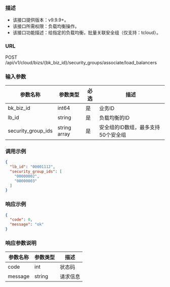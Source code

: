 ### 描述

- 该接口提供版本：v9.9.9+。
- 该接口所需权限：负载均衡操作。
- 该接口功能描述：给指定的负载均衡，批量关联安全组（仅支持：tcloud）。

### URL

POST /api/v1/cloud/bizs/{bk_biz_id}/security_groups/associate/load_balancers

### 输入参数

| 参数名称               | 参数类型         | 必选 | 描述                  |
|--------------------|--------------|----|---------------------|
| bk_biz_id          | int64        | 是  | 业务ID                |
| lb_id              | string       | 是  | 负载均衡的ID             |
| security_group_ids | string array | 是  | 安全组的ID数组，最多支持50个安全组 |

### 调用示例

```json
{
  "lb_id": "00001112",
  "security_group_ids": [
    "00000002",
    "00000003"
  ]
}
```

### 响应示例

```json
{
  "code": 0,
  "message": "ok"
}
```

### 响应参数说明

| 参数名称    | 参数类型   | 描述   |
|---------|--------|------|
| code    | int    | 状态码  |
| message | string | 请求信息 |
